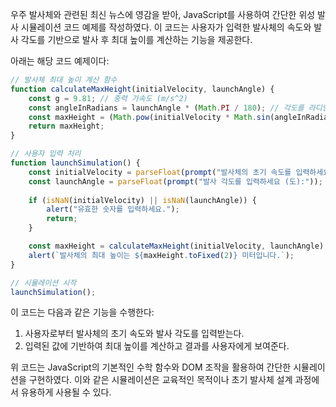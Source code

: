 우주 발사체와 관련된 최신 뉴스에 영감을 받아, JavaScript를 사용하여 간단한 위성 발사 시뮬레이션 코드 예제를 작성하였다. 이 코드는 사용자가 입력한 발사체의 속도와 발사 각도를 기반으로 발사 후 최대 높이를 계산하는 기능을 제공한다. 

아래는 해당 코드 예제이다:

```javascript
// 발사체 최대 높이 계산 함수
function calculateMaxHeight(initialVelocity, launchAngle) {
    const g = 9.81; // 중력 가속도 (m/s^2)
    const angleInRadians = launchAngle * (Math.PI / 180); // 각도를 라디안으로 변환
    const maxHeight = (Math.pow(initialVelocity * Math.sin(angleInRadians), 2)) / (2 * g); // 최대 높이 계산
    return maxHeight;
}

// 사용자 입력 처리
function launchSimulation() {
    const initialVelocity = parseFloat(prompt("발사체의 초기 속도를 입력하세요 (m/s):"));
    const launchAngle = parseFloat(prompt("발사 각도를 입력하세요 (도):"));
    
    if (isNaN(initialVelocity) || isNaN(launchAngle)) {
        alert("유효한 숫자를 입력하세요.");
        return;
    }

    const maxHeight = calculateMaxHeight(initialVelocity, launchAngle);
    alert(`발사체의 최대 높이는 ${maxHeight.toFixed(2)} 미터입니다.`);
}

// 시뮬레이션 시작
launchSimulation();
```

이 코드는 다음과 같은 기능을 수행한다:
1. 사용자로부터 발사체의 초기 속도와 발사 각도를 입력받는다.
2. 입력된 값에 기반하여 최대 높이를 계산하고 결과를 사용자에게 보여준다.

위 코드는 JavaScript의 기본적인 수학 함수와 DOM 조작을 활용하여 간단한 시뮬레이션을 구현하였다. 이와 같은 시뮬레이션은 교육적인 목적이나 초기 발사체 설계 과정에서 유용하게 사용될 수 있다.